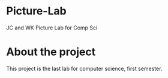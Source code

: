 Picture-Lab
===========

JC and WK Picture Lab for Comp Sci

<h1>About the project</h1>
This project is the last lab for computer science, first semester.

